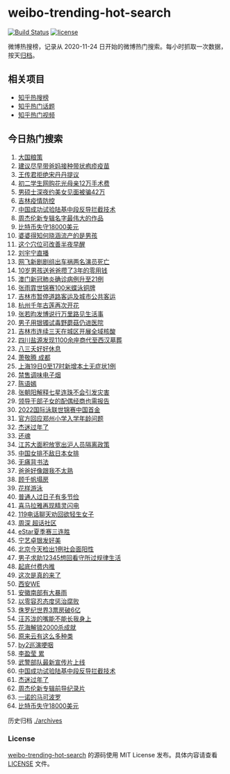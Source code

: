 # weibo-trending-hot-search

[![Build Status](https://github.com/justjavac/weibo-trending-hot-search/workflows/ci/badge.svg?branch=master)](https://github.com/justjavac/weibo-trending-hot-search/actions)
[![license](https://img.shields.io/github/license/justjavac/weibo-trending-hot-search)](https://github.com/justjavac/weibo-trending-hot-search/blob/master/LICENSE)

微博热搜榜，记录从 2020-11-24 日开始的微博热门搜索。每小时抓取一次数据，按天[归档](./archives)。

## 相关项目

- [知乎热搜榜](https://github.com/justjavac/zhihu-trending-top-search)
- [知乎热门话题](https://github.com/justjavac/zhihu-trending-hot-questions)
- [知乎热门视频](https://github.com/justjavac/zhihu-trending-hot-video)

## 今日热门搜索

<!-- BEGIN -->
<!-- 最后更新时间 Mon Jun 20 2022 05:16:09 GMT+0800 (China Standard Time) -->

1. [大国粮策](https://s.weibo.com//weibo?q=%23%E5%A4%A7%E5%9B%BD%E7%B2%AE%E7%AD%96%23&Refer=new_time)
1. [建议尽早带爸妈接种带状疱疹疫苗](https://s.weibo.com//weibo?q=%23%E5%BB%BA%E8%AE%AE%E5%B0%BD%E6%97%A9%E5%B8%A6%E7%88%B8%E5%A6%88%E6%8E%A5%E7%A7%8D%E5%B8%A6%E7%8A%B6%E7%96%B1%E7%96%B9%E7%96%AB%E8%8B%97%23&Refer=top)
1. [王传君拒绝宋丹丹提议](https://s.weibo.com//weibo?q=%23%E7%8E%8B%E4%BC%A0%E5%90%9B%E6%8B%92%E7%BB%9D%E5%AE%8B%E4%B8%B9%E4%B8%B9%E6%8F%90%E8%AE%AE%23&Refer=top)
1. [初二学生网购花光母亲12万手术费](https://s.weibo.com//weibo?q=%23%E5%88%9D%E4%BA%8C%E5%AD%A6%E7%94%9F%E7%BD%91%E8%B4%AD%E8%8A%B1%E5%85%89%E6%AF%8D%E4%BA%B212%E4%B8%87%E6%89%8B%E6%9C%AF%E8%B4%B9%23&Refer=top)
1. [男硕士深夜约美女见面被骗42万](https://s.weibo.com//weibo?q=%23%E7%94%B7%E7%A1%95%E5%A3%AB%E6%B7%B1%E5%A4%9C%E7%BA%A6%E7%BE%8E%E5%A5%B3%E8%A7%81%E9%9D%A2%E8%A2%AB%E9%AA%9742%E4%B8%87%23&Refer=top)
1. [吉林疫情防控](https://s.weibo.com//weibo?q=%23%E5%90%89%E6%9E%97%E7%96%AB%E6%83%85%E9%98%B2%E6%8E%A7%23&Refer=top)
1. [中国成功试验陆基中段反导拦截技术](https://s.weibo.com//weibo?q=%23%E4%B8%AD%E5%9B%BD%E6%88%90%E5%8A%9F%E8%AF%95%E9%AA%8C%E9%99%86%E5%9F%BA%E4%B8%AD%E6%AE%B5%E5%8F%8D%E5%AF%BC%E6%8B%A6%E6%88%AA%E6%8A%80%E6%9C%AF%23&Refer=top)
1. [周杰伦新专辑名字最伟大的作品](https://s.weibo.com//weibo?q=%23%E5%91%A8%E6%9D%B0%E4%BC%A6%E6%96%B0%E4%B8%93%E8%BE%91%E5%90%8D%E5%AD%97%E6%9C%80%E4%BC%9F%E5%A4%A7%E7%9A%84%E4%BD%9C%E5%93%81%23&Refer=top)
1. [比特币失守18000美元](https://s.weibo.com//weibo?q=%23%E6%AF%94%E7%89%B9%E5%B8%81%E5%A4%B1%E5%AE%8818000%E7%BE%8E%E5%85%83%23&Refer=top)
1. [婆婆得知何晓涵流产的是男孩](https://s.weibo.com//weibo?q=%23%E5%A9%86%E5%A9%86%E5%BE%97%E7%9F%A5%E4%BD%95%E6%99%93%E6%B6%B5%E6%B5%81%E4%BA%A7%E7%9A%84%E6%98%AF%E7%94%B7%E5%AD%A9%23&Refer=top)
1. [这个穴位可改善半夜早醒](https://s.weibo.com//weibo?q=%23%E8%BF%99%E4%B8%AA%E7%A9%B4%E4%BD%8D%E5%8F%AF%E6%94%B9%E5%96%84%E5%8D%8A%E5%A4%9C%E6%97%A9%E9%86%92%23&Refer=top)
1. [刘宇宁直播](https://s.weibo.com//weibo?q=%23%E5%88%98%E5%AE%87%E5%AE%81%E7%9B%B4%E6%92%AD%23&Refer=top)
1. [网飞新剧剧组出车祸两名演员死亡](https://s.weibo.com//weibo?q=%23%E7%BD%91%E9%A3%9E%E6%96%B0%E5%89%A7%E5%89%A7%E7%BB%84%E5%87%BA%E8%BD%A6%E7%A5%B8%E4%B8%A4%E5%90%8D%E6%BC%94%E5%91%98%E6%AD%BB%E4%BA%A1%23&Refer=top)
1. [10岁男孩送爸爸攒了3年的零用钱](https://s.weibo.com//weibo?q=%2310%E5%B2%81%E7%94%B7%E5%AD%A9%E9%80%81%E7%88%B8%E7%88%B8%E6%94%92%E4%BA%863%E5%B9%B4%E7%9A%84%E9%9B%B6%E7%94%A8%E9%92%B1%23&Refer=top)
1. [澳门新冠肺炎确诊病例升至21例](https://s.weibo.com//weibo?q=%23%E6%BE%B3%E9%97%A8%E6%96%B0%E5%86%A0%E8%82%BA%E7%82%8E%E7%A1%AE%E8%AF%8A%E7%97%85%E4%BE%8B%E5%8D%87%E8%87%B321%E4%BE%8B%23&Refer=top)
1. [张雨霏世锦赛100米蝶泳铜牌](https://s.weibo.com//weibo?q=%23%E5%BC%A0%E9%9B%A8%E9%9C%8F%E4%B8%96%E9%94%A6%E8%B5%9B100%E7%B1%B3%E8%9D%B6%E6%B3%B3%E9%93%9C%E7%89%8C%23&Refer=top)
1. [吉林市暂停道路客运及城市公共客运](https://s.weibo.com//weibo?q=%23%E5%90%89%E6%9E%97%E5%B8%82%E6%9A%82%E5%81%9C%E9%81%93%E8%B7%AF%E5%AE%A2%E8%BF%90%E5%8F%8A%E5%9F%8E%E5%B8%82%E5%85%AC%E5%85%B1%E5%AE%A2%E8%BF%90%23&Refer=top)
1. [杭州千年古莲再次开花](https://s.weibo.com//weibo?q=%23%E6%9D%AD%E5%B7%9E%E5%8D%83%E5%B9%B4%E5%8F%A4%E8%8E%B2%E5%86%8D%E6%AC%A1%E5%BC%80%E8%8A%B1%23&Refer=top)
1. [张若昀发博说行万里路见生活事](https://s.weibo.com//weibo?q=%23%E5%BC%A0%E8%8B%A5%E6%98%80%E5%8F%91%E5%8D%9A%E8%AF%B4%E8%A1%8C%E4%B8%87%E9%87%8C%E8%B7%AF%E8%A7%81%E7%94%9F%E6%B4%BB%E4%BA%8B%23&Refer=top)
1. [男子用银镯试毒野蘑菇仍进医院](https://s.weibo.com//weibo?q=%23%E7%94%B7%E5%AD%90%E7%94%A8%E9%93%B6%E9%95%AF%E8%AF%95%E6%AF%92%E9%87%8E%E8%98%91%E8%8F%87%E4%BB%8D%E8%BF%9B%E5%8C%BB%E9%99%A2%23&Refer=top)
1. [吉林市连续三天在城区开展全域核酸](https://s.weibo.com//weibo?q=%23%E5%90%89%E6%9E%97%E5%B8%82%E8%BF%9E%E7%BB%AD%E4%B8%89%E5%A4%A9%E5%9C%A8%E5%9F%8E%E5%8C%BA%E5%BC%80%E5%B1%95%E5%85%A8%E5%9F%9F%E6%A0%B8%E9%85%B8%23&Refer=top)
1. [四川盐源发现1100余座商代至西汉墓葬](https://s.weibo.com//weibo?q=%23%E5%9B%9B%E5%B7%9D%E7%9B%90%E6%BA%90%E5%8F%91%E7%8E%B01100%E4%BD%99%E5%BA%A7%E5%95%86%E4%BB%A3%E8%87%B3%E8%A5%BF%E6%B1%89%E5%A2%93%E8%91%AC%23&Refer=top)
1. [八三夭好好休息](https://s.weibo.com//weibo?q=%E5%85%AB%E4%B8%89%E5%A4%AD%E5%A5%BD%E5%A5%BD%E4%BC%91%E6%81%AF&Refer=top)
1. [萧敬腾 成都](https://s.weibo.com//weibo?q=%E8%90%A7%E6%95%AC%E8%85%BE%20%E6%88%90%E9%83%BD&Refer=top)
1. [上海19日0至17时新增本土无症状1例](https://s.weibo.com//weibo?q=%23%E4%B8%8A%E6%B5%B719%E6%97%A50%E8%87%B317%E6%97%B6%E6%96%B0%E5%A2%9E%E6%9C%AC%E5%9C%9F%E6%97%A0%E7%97%87%E7%8A%B61%E4%BE%8B%23&Refer=top)
1. [禁售调味电子烟](https://s.weibo.com//weibo?q=%23%E7%A6%81%E5%94%AE%E8%B0%83%E5%91%B3%E7%94%B5%E5%AD%90%E7%83%9F%23&Refer=top)
1. [陈语嫣](https://s.weibo.com//weibo?q=%E9%99%88%E8%AF%AD%E5%AB%A3&Refer=top)
1. [张朝阳解释七星连珠不会引发灾害](https://s.weibo.com//weibo?q=%23%E5%BC%A0%E6%9C%9D%E9%98%B3%E8%A7%A3%E9%87%8A%E4%B8%83%E6%98%9F%E8%BF%9E%E7%8F%A0%E4%B8%8D%E4%BC%9A%E5%BC%95%E5%8F%91%E7%81%BE%E5%AE%B3%23&Refer=top)
1. [领导干部子女的配偶经商也需报告](https://s.weibo.com//weibo?q=%23%E9%A2%86%E5%AF%BC%E5%B9%B2%E9%83%A8%E5%AD%90%E5%A5%B3%E7%9A%84%E9%85%8D%E5%81%B6%E7%BB%8F%E5%95%86%E4%B9%9F%E9%9C%80%E6%8A%A5%E5%91%8A%23&Refer=top)
1. [2022国际泳联世锦赛中国首金](https://s.weibo.com//weibo?q=%232022%E5%9B%BD%E9%99%85%E6%B3%B3%E8%81%94%E4%B8%96%E9%94%A6%E8%B5%9B%E4%B8%AD%E5%9B%BD%E9%A6%96%E9%87%91%23&Refer=top)
1. [官方回应郑州小学入学年龄问题](https://s.weibo.com//weibo?q=%23%E5%AE%98%E6%96%B9%E5%9B%9E%E5%BA%94%E9%83%91%E5%B7%9E%E5%B0%8F%E5%AD%A6%E5%85%A5%E5%AD%A6%E5%B9%B4%E9%BE%84%E9%97%AE%E9%A2%98%23&Refer=top)
1. [杰迷过年了](https://s.weibo.com//weibo?q=%23%E6%9D%B0%E8%BF%B7%E8%BF%87%E5%B9%B4%E4%BA%86%23&Refer=top)
1. [还魂](https://s.weibo.com//weibo?q=%E8%BF%98%E9%AD%82&Refer=top)
1. [江苏大面积放宽出沪人员隔离政策](https://s.weibo.com//weibo?q=%23%E6%B1%9F%E8%8B%8F%E5%A4%A7%E9%9D%A2%E7%A7%AF%E6%94%BE%E5%AE%BD%E5%87%BA%E6%B2%AA%E4%BA%BA%E5%91%98%E9%9A%94%E7%A6%BB%E6%94%BF%E7%AD%96%23&Refer=top)
1. [中国女排不敌日本女排](https://s.weibo.com//weibo?q=%23%E4%B8%AD%E5%9B%BD%E5%A5%B3%E6%8E%92%E4%B8%8D%E6%95%8C%E6%97%A5%E6%9C%AC%E5%A5%B3%E6%8E%92%23&Refer=top)
1. [无痛背书法](https://s.weibo.com//weibo?q=%23%E6%97%A0%E7%97%9B%E8%83%8C%E4%B9%A6%E6%B3%95%23&Refer=top)
1. [爸爸好像跟我不太熟](https://s.weibo.com//weibo?q=%23%E7%88%B8%E7%88%B8%E5%A5%BD%E5%83%8F%E8%B7%9F%E6%88%91%E4%B8%8D%E5%A4%AA%E7%86%9F%23&Refer=top)
1. [顾千帆塌房](https://s.weibo.com//weibo?q=%23%E9%A1%BE%E5%8D%83%E5%B8%86%E5%A1%8C%E6%88%BF%23&Refer=top)
1. [花样游泳](https://s.weibo.com//weibo?q=%E8%8A%B1%E6%A0%B7%E6%B8%B8%E6%B3%B3&Refer=top)
1. [普通人过日子有多节俭](https://s.weibo.com//weibo?q=%23%E6%99%AE%E9%80%9A%E4%BA%BA%E8%BF%87%E6%97%A5%E5%AD%90%E6%9C%89%E5%A4%9A%E8%8A%82%E4%BF%AD%23&Refer=top)
1. [喜马拉雅再现精灵闪电](https://s.weibo.com//weibo?q=%23%E5%96%9C%E9%A9%AC%E6%8B%89%E9%9B%85%E5%86%8D%E7%8E%B0%E7%B2%BE%E7%81%B5%E9%97%AA%E7%94%B5%23&Refer=top)
1. [119电话聊天劝回欲轻生女子](https://s.weibo.com//weibo?q=%23119%E7%94%B5%E8%AF%9D%E8%81%8A%E5%A4%A9%E5%8A%9D%E5%9B%9E%E6%AC%B2%E8%BD%BB%E7%94%9F%E5%A5%B3%E5%AD%90%23&Refer=top)
1. [周深 超话社区](https://s.weibo.com//weibo?q=%E5%91%A8%E6%B7%B1%20%E8%B6%85%E8%AF%9D%E7%A4%BE%E5%8C%BA&Refer=top)
1. [eStar夏季赛三连胜](https://s.weibo.com//weibo?q=eStar%E5%A4%8F%E5%AD%A3%E8%B5%9B%E4%B8%89%E8%BF%9E%E8%83%9C&Refer=top)
1. [宁艺卓银发好美](https://s.weibo.com//weibo?q=%23%E5%AE%81%E8%89%BA%E5%8D%93%E9%93%B6%E5%8F%91%E5%A5%BD%E7%BE%8E%23&Refer=top)
1. [北京今天检出1例社会面阳性](https://s.weibo.com//weibo?q=%23%E5%8C%97%E4%BA%AC%E4%BB%8A%E5%A4%A9%E6%A3%80%E5%87%BA1%E4%BE%8B%E7%A4%BE%E4%BC%9A%E9%9D%A2%E9%98%B3%E6%80%A7%23&Refer=top)
1. [男子求助12345想回看守所过规律生活](https://s.weibo.com//weibo?q=%23%E7%94%B7%E5%AD%90%E6%B1%82%E5%8A%A912345%E6%83%B3%E5%9B%9E%E7%9C%8B%E5%AE%88%E6%89%80%E8%BF%87%E8%A7%84%E5%BE%8B%E7%94%9F%E6%B4%BB%23&Refer=top)
1. [起底付费内推](https://s.weibo.com//weibo?q=%23%E8%B5%B7%E5%BA%95%E4%BB%98%E8%B4%B9%E5%86%85%E6%8E%A8%23&Refer=top)
1. [这次是真的来了](https://s.weibo.com//weibo?q=%E8%BF%99%E6%AC%A1%E6%98%AF%E7%9C%9F%E7%9A%84%E6%9D%A5%E4%BA%86&Refer=top)
1. [西安WE](https://s.weibo.com//weibo?q=%E8%A5%BF%E5%AE%89WE&Refer=top)
1. [安徽南部有大暴雨](https://s.weibo.com//weibo?q=%23%E5%AE%89%E5%BE%BD%E5%8D%97%E9%83%A8%E6%9C%89%E5%A4%A7%E6%9A%B4%E9%9B%A8%23&Refer=top)
1. [以零容忍态度惩治腐败](https://s.weibo.com//weibo?q=%23%E4%BB%A5%E9%9B%B6%E5%AE%B9%E5%BF%8D%E6%80%81%E5%BA%A6%E6%83%A9%E6%B2%BB%E8%85%90%E8%B4%A5%23&Refer=new_time)
1. [侏罗纪世界3票房破6亿](https://s.weibo.com//weibo?q=%23%E4%BE%8F%E7%BD%97%E7%BA%AA%E4%B8%96%E7%95%8C3%E7%A5%A8%E6%88%BF%E7%A0%B46%E4%BA%BF%23&Refer=top)
1. [汪苏泷的嘴能不能长我身上](https://s.weibo.com//weibo?q=%23%E6%B1%AA%E8%8B%8F%E6%B3%B7%E7%9A%84%E5%98%B4%E8%83%BD%E4%B8%8D%E8%83%BD%E9%95%BF%E6%88%91%E8%BA%AB%E4%B8%8A%23&Refer=top)
1. [花海解锁2000杀成就](https://s.weibo.com//weibo?q=%23%E8%8A%B1%E6%B5%B7%E8%A7%A3%E9%94%812000%E6%9D%80%E6%88%90%E5%B0%B1%23&Refer=top)
1. [原来云有这么多种类](https://s.weibo.com//weibo?q=%23%E5%8E%9F%E6%9D%A5%E4%BA%91%E6%9C%89%E8%BF%99%E4%B9%88%E5%A4%9A%E7%A7%8D%E7%B1%BB%23&Refer=top)
1. [by2巡演哽咽](https://s.weibo.com//weibo?q=%23by2%E5%B7%A1%E6%BC%94%E5%93%BD%E5%92%BD%23&Refer=top)
1. [李盈莹 累](https://s.weibo.com//weibo?q=%E6%9D%8E%E7%9B%88%E8%8E%B9%20%E7%B4%AF&Refer=top)
1. [武警部队最新宣传片上线](https://s.weibo.com//weibo?q=%23%E6%AD%A6%E8%AD%A6%E9%83%A8%E9%98%9F%E6%9C%80%E6%96%B0%E5%AE%A3%E4%BC%A0%E7%89%87%E4%B8%8A%E7%BA%BF%23&Refer=new_time)
1. [中国成功试验陆基中段反导拦截技术](https://s.weibo.com//weibo?q=%E4%B8%AD%E5%9B%BD%E6%88%90%E5%8A%9F%E8%AF%95%E9%AA%8C%E9%99%86%E5%9F%BA%E4%B8%AD%E6%AE%B5%E5%8F%8D%E5%AF%BC%E6%8B%A6%E6%88%AA%E6%8A%80%E6%9C%AF&Refer=top)
1. [杰迷过年了](https://s.weibo.com//weibo?q=%E6%9D%B0%E8%BF%B7%E8%BF%87%E5%B9%B4%E4%BA%86&Refer=top)
1. [周杰伦新专辑前导纪录片](https://s.weibo.com//weibo?q=%23%E5%91%A8%E6%9D%B0%E4%BC%A6%E6%96%B0%E4%B8%93%E8%BE%91%E5%89%8D%E5%AF%BC%E7%BA%AA%E5%BD%95%E7%89%87%23&Refer=top)
1. [一诺的马可波罗](https://s.weibo.com//weibo?q=%23%E4%B8%80%E8%AF%BA%E7%9A%84%E9%A9%AC%E5%8F%AF%E6%B3%A2%E7%BD%97%23&Refer=top)
1. [比特币失守18000美元](https://s.weibo.com//weibo?q=%E6%AF%94%E7%89%B9%E5%B8%81%E5%A4%B1%E5%AE%8818000%E7%BE%8E%E5%85%83&Refer=top)

<!-- END -->

历史归档 [./archives](./archives)

### License

[weibo-trending-hot-search](https://github.com/justjavac/weibo-trending-hot-search)
的源码使用 MIT License 发布。具体内容请查看 [LICENSE](./LICENSE) 文件。
